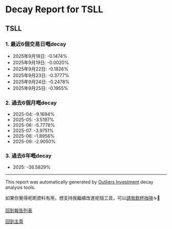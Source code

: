 # Decay Report for TSLL

## TSLL

### 1. 最近6個交易日嘅decay

- 2025年9月18日: -0.1474%
- 2025年9月19日: -0.0020%
- 2025年9月22日: -0.1826%
- 2025年9月23日: -0.3777%
- 2025年9月24日: -0.2478%
- 2025年9月25日: -0.1955%

### 2. 過去6個月嘅decay

- 2025-04: -9.1694%
- 2025-05: -3.5197%
- 2025-06: -5.7778%
- 2025-07: -3.9751%
- 2025-08: -1.8956%
- 2025-09: -2.9050%

### 3. 過去6年嘅decay

- 2025: -36.5829%

------------------------------
This report was automatically generated by [Outliers Investment](https://outliersecon.github.io/Outliers-Investment/) decay analysis tools.

如果你覺得呢啲資料有用，想支持我繼續改進呢個工具，可以[請我飲杯咖啡](https://buymeacoffee.com/outliersecon)☕🙏

[回到報告列表](https://outliersecon.github.io/Outliers-Investment/reports/reports_public)

[回到主頁](https://outliersecon.github.io/Outliers-Investment/)